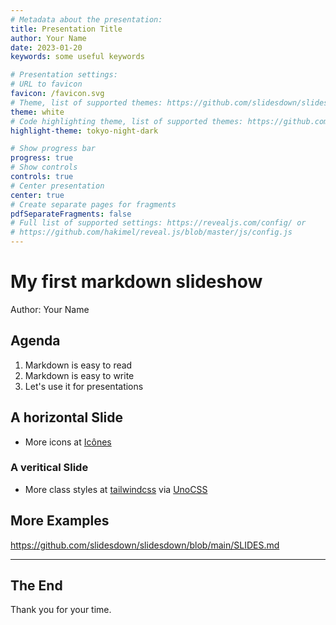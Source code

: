 ```yaml
---
# Metadata about the presentation:
title: Presentation Title
author: Your Name
date: 2023-01-20
keywords: some useful keywords

# Presentation settings:
# URL to favicon
favicon: /favicon.svg
# Theme, list of supported themes: https://github.com/slidesdown/slidesdown/tree/main/docs/reveal.js/dist/theme
theme: white
# Code highlighting theme, list of supported themes: https://github.com/slidesdown/slidesdown/tree/main/docs/reveal.js/plugin/highlight
highlight-theme: tokyo-night-dark

# Show progress bar
progress: true
# Show controls
controls: true
# Center presentation
center: true
# Create separate pages for fragments
pdfSeparateFragments: false
# Full list of supported settings: https://revealjs.com/config/ or
# https://github.com/hakimel/reveal.js/blob/master/js/config.js
---
```


# My first markdown slideshow

Author: Your Name

<!-- generated with
!deno run --unstable --allow-read --allow-write https://deno.land/x/remark_format_cli@v0.2.0/remark-format.js --maxdepth 2 %
-->

## Agenda

1. Markdown is easy to read
2. Markdown is easy to write
3. Let's use it for presentations

## A horizontal Slide

- More icons at [Icônes <div class="i-fa6-solid-face-smile inline-block m-auto"></div>](https://icones.js.org)

### A veritical Slide

- More class styles at [tailwindcss](https://tailwindcss.com/docs) via
[UnoCSS](https://unocss.dev/interactive/?s=bg-color)
## More Examples

https://github.com/slidesdown/slidesdown/blob/main/SLIDES.md

---

<h2>The End</h2>

Thank you for your time.
